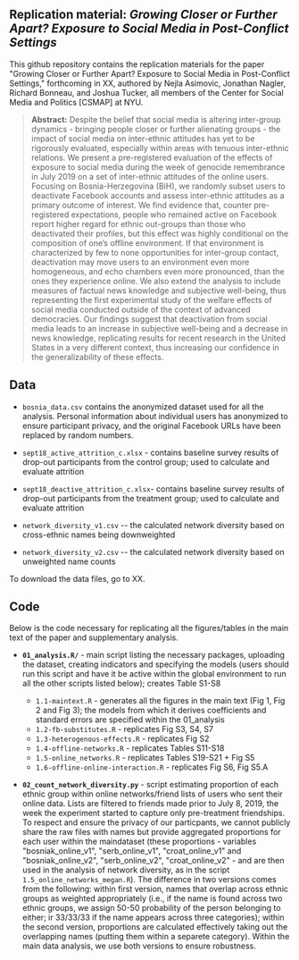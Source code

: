 Replication material: _Growing Closer or Further Apart? Exposure to Social Media in Post-Conflict Settings_
--------------

This github repository contains the replication materials for the paper "Growing Closer or Further Apart? Exposure to Social Media in Post-Conflict Settings," forthcoming in XX, authored by Nejla Asimovic, Jonathan Nagler, Richard Bonneau, and Joshua Tucker, all members of the Center for Social Media and Politics [CSMAP] at NYU.


> __Abstract:__
Despite the belief that social media is altering inter-group dynamics - bringing people closer or further alienating groups - the impact of social media on inter-ethnic attitudes has yet to be rigorously evaluated, especially within areas with tenuous inter-ethnic relations. We present a pre-registered evaluation of the effects of exposure to social media during the
week of genocide remembrance in July 2019 on a set of inter-ethnic attitudes of
the online users. Focusing on Bosnia-Herzegovina (BiH), we randomly subset users to deactivate
Facebook accounts and assess inter-ethnic attitudes as a primary
outcome of interest. We find evidence that, counter pre-registered expectations, people who remained active on Facebook report higher regard for ethnic out-groups than those who deactivated their profiles, but this effect was highly conditional on the composition of one’s offline environment. If that environment is characterized by few to none opportunities for inter-group contact, deactivation may move users to an environment even more homogeneous, and echo chambers even more pronounced, than the ones they experience online. We also extend the analysis to include measures of factual news knowledge and subjective well-being, thus representing the first experimental study of the welfare effects of social media conducted outside of the context of advanced democracies. Our findings suggest that deactivation from social media leads to an increase in subjective well-being and a decrease in news knowledge, replicating results for recent research in the United States in a very different context, thus increasing our confidence in the generalizability of these effects. 

## Data

- `bosnia_data.csv` contains the anonymized dataset used for all the analysis. Personal information about individual users has anonymized to ensure participant privacy, and the original Facebook URLs have been replaced by random numbers. 

- `sept18_active_attrition_c.xlsx` - contains baseline survey results of drop-out participants from the control group; used to calculate and evaluate attrition 
- `sept18_deactive_attrition_c.xlsx`- contains baseline survey results of drop-out participants from the treatment group; used to calculate and evaluate attrition  
 - `network_diversity_v1.csv` -- the calculated network diversity based on cross-ethnic names being downweighted 
 - `network_diversity_v2.csv` -- the calculated network diversity based on unweighted name counts

To download the data files, go to XX.


## Code
Below is the code necessary for replicating all the figures/tables in the main text of the paper and supplementary analysis.

- **`01_analysis.R/`** - main script listing the necessary packages, uploading the dataset, creating indicators and specifying the models (users should run this script and have it be active within the global environment to run all the other scripts listed below); creates Table S1-S8
	* `1.1-maintext.R` - generates all the figures in the main text (Fig 1, Fig 2 and Fig 3); the models from which it derives coefficients and standard errors are specified within the 01_analysis
	* `1.2-fb-substitutes.R` - replicates Fig S3, S4, S7
	* `1.3-heterogenous-effects.R` - replicates Fig S2
	* `1.4-offline-networks.R` - replicates Tables S11-S18
	* `1.5-online_networks.R` - replicates Tables S19-S21 + Fig S5
	* `1.6-offline-online-interaction.R` - replicates Fig S6, Fig S5.A
		
-  **`02_count_network_diversity.py`** - script estimating proportion of each ethnic group within online networks/friend lists of users who sent their online data. Lists are filtered to friends made prior to July 8, 2019, the week the experiment started to capture only pre-treatment friendships. To respect and ensure the privacy of our particpants, we cannot publicly share the raw files with names but provide aggregated proportions for each user within the maindataset (these proportions - variables "bosniak_online_v1", "serb_online_v1", "croat_online_v1" and "bosniak_online_v2", "serb_online_v2", "croat_online_v2" - and are then used in the analysis of network diversity, as in the script `1.5_online_networks_megan.R`). The difference in two versions comes from the following: within first version, names that overlap across ethnic groups as weighted appropriately (i.e., if the name is found across two ethnic groups, we assign 50-50 probability of the person belonging to either; ir 33/33/33 if the name appears across three categories); within the second version, proportions are calculated effectively taking out the overlapping names (putting them within a separete category). Within the main data analysis, we use both versions to ensure robustness. 










